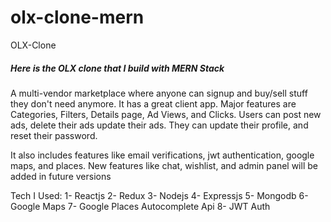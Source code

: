 # olx-clone-mern
OLX-Clone

<h5>Here is the OLX clone that I build with MERN Stack</h5>

A multi-vendor marketplace where anyone can signup and buy/sell stuff they don't need anymore. It has a great client app. Major features are Categories, Filters, Details page, Ad Views, and Clicks. Users can post new ads, delete their ads update their ads. They can update their profile, and reset their password.

It also includes features like email verifications, jwt authentication, google maps, and places. New features like chat, wishlist, and admin panel will be added in future versions

Tech I Used:
1- Reactjs
2- Redux
3- Nodejs
4- Expressjs
5- Mongodb
6- Google Maps
7- Google Places Autocomplete Api
8- JWT Auth

